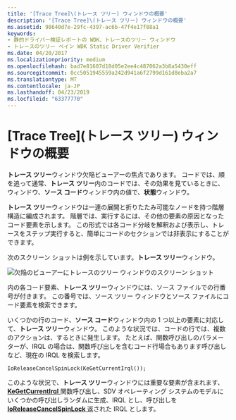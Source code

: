 ```yaml
---
title: '[Trace Tree]\(トレース ツリー) ウィンドウの概要'
description: '[Trace Tree]\(トレース ツリー) ウィンドウの概要'
ms.assetid: 98640d7e-29fc-4397-ac6b-47f4e17f88a1
keywords:
- 静的ドライバー検証レポートの WDK、トレースのツリー ウィンドウ
- トレースのツリー ペイン WDK Static Driver Verifier
ms.date: 04/20/2017
ms.localizationpriority: medium
ms.openlocfilehash: bad7e81607d18d05e2ee4c487062a3b8a5430eff
ms.sourcegitcommit: 0cc5051945559a242d941a6f2799d161d8eba2a7
ms.translationtype: MT
ms.contentlocale: ja-JP
ms.lasthandoff: 04/23/2019
ms.locfileid: "63377770"
---
```

# <a name="understanding-the-trace-tree-pane"></a>[Trace Tree]\(トレース ツリー) ウィンドウの概要


**トレース ツリー**ウィンドウ欠陥ビューアーの焦点であります。 コードでは、順を追って通常、**トレース ツリー**内のコードでは、その効果を見ているときに、ウィンドウ、**ソース コード**ウィンドウ内の値で、**状態**ウィンドウ。

**トレース ツリー**ウィンドウは一連の展開と折りたたみ可能なノードを持つ階層構造に編成されます。 階層では、実行するには、その他の要素の原因となったコード要素を示します。 この形式では各コード分岐を解釈および表示し、トレースをステップ実行すると、簡単にコードのセクションでは非表示にすることができます。

次のスクリーン ショットは例を示しています。**トレース ツリー**ウィンドウ。

![欠陥のビューアーにトレースのツリー ウィンドウのスクリーン ショット](images/sdv-tracetree.png)

内の各コード要素、**トレース ツリー**ウィンドウには、ソース ファイルでの行番号が付きます。 この番号では、ソース ツリー ウィンドウとソース ファイルにコード要素を検索できます。

いくつかの行のコード、**ソース コード**ウィンドウ内の 1 つ以上の要素に対応して、**トレース ツリー**ウィンドウ。 このような状況では、コードの行では、複数のアクションは、するときに発生します。 たとえば、関数呼び出しのパラメーターが、IRQL の場合は、関数呼び出しを含むコード行場合もあります呼び出しなど、現在の IRQL を検索します。

```
IoReleaseCancelSpinLock(KeGetCurrentIrql());
```

このような状況で、**トレース ツリー**ウィンドウには重要な要素が含まれます、 [ **KeGetCurrentIrql** ](https://msdn.microsoft.com/library/windows/hardware/ff552054)関数呼び出し、SDV オペレーティング システムのモデルにいくつかの呼び出しランダムに生成、IRQL とし、呼び出しを[ **IoReleaseCancelSpinLock** ](https://msdn.microsoft.com/library/windows/hardware/ff549550)返された IRQL とします。

 

 





